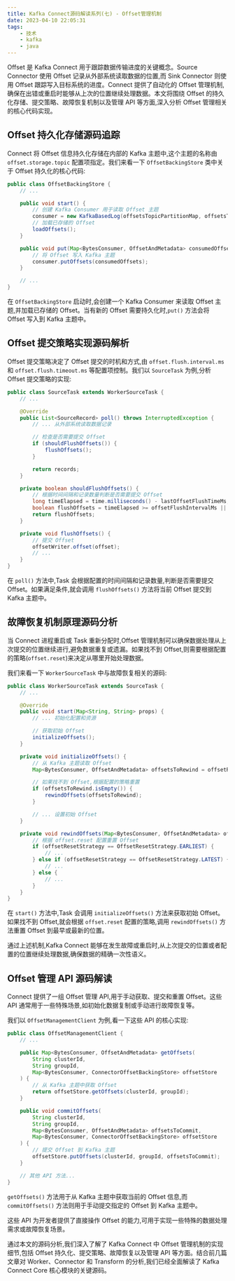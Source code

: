 ```yaml
---
title: Kafka Connect源码解读系列(七) - Offset管理机制
date: 2023-04-10 22:05:31
tags: 
    - 技术
    - kafka
    - java
---
```


Offset 是 Kafka Connect 用于跟踪数据传输进度的关键概念。Source Connector 使用 Offset 记录从外部系统读取数据的位置,而 Sink Connector 则使用 Offset 跟踪写入目标系统的进度。Connect 提供了自动化的 Offset 管理机制,确保在出错或重启时能够从上次的位置继续处理数据。本文将围绕 Offset 的持久化存储、提交策略、故障恢复机制以及管理 API 等方面,深入分析 Offset 管理相关的核心代码实现。

## Offset 持久化存储源码追踪

Connect 将 Offset 信息持久化存储在内部的 Kafka 主题中,这个主题的名称由 `offset.storage.topic` 配置项指定。我们来看一下 `OffsetBackingStore` 类中关于 Offset 持久化的核心代码:

```java
public class OffsetBackingStore {
    // ...

    public void start() {
        // 创建 Kafka Consumer 用于读取 Offset 主题
        consumer = new KafkaBasedLog(offsetsTopicPartitionMap, offsetsTopicReplicationFactor);
        // 加载已存储的 Offset
        loadOffsets();
    }

    public void put(Map<BytesConsumer, OffsetAndMetadata> consumedOffsets) {
        // 将 Offset 写入 Kafka 主题
        consumer.putOffsets(consumedOffsets);
    }

    // ...
}
```

在 `OffsetBackingStore` 启动时,会创建一个 Kafka Consumer 来读取 Offset 主题,并加载已存储的 Offset。当有新的 Offset 需要持久化时,`put()` 方法会将 Offset 写入到 Kafka 主题中。

## Offset 提交策略实现源码解析

Offset 提交策略决定了 Offset 提交的时机和方式,由 `offset.flush.interval.ms` 和 `offset.flush.timeout.ms` 等配置项控制。我们以 `SourceTask` 为例,分析 Offset 提交策略的实现:

```java
public class SourceTask extends WorkerSourceTask {
    // ...

    @Override
    public List<SourceRecord> poll() throws InterruptedException {
        // ... 从外部系统读取数据记录

        // 检查是否需要提交 Offset
        if (shouldFlushOffsets()) {
            flushOffsets();
        }

        return records;
    }

    private boolean shouldFlushOffsets() {
        // 根据时间间隔和记录数量判断是否需要提交 Offset
        long timeElapsed = time.milliseconds() - lastOffsetFlushTimeMs;
        boolean flushOffsets = timeElapsed >= offsetFlushIntervalMs || records.size() >= offsetFlushRecordsCount;
        return flushOffsets;
    }

    private void flushOffsets() {
        // 提交 Offset
        offsetWriter.offset(offset);
        // ...
    }
}
```

在 `poll()` 方法中,Task 会根据配置的时间间隔和记录数量,判断是否需要提交 Offset。如果满足条件,就会调用 `flushOffsets()` 方法将当前 Offset 提交到 Kafka 主题中。

## 故障恢复机制原理源码分析

当 Connect 进程重启或 Task 重新分配时,Offset 管理机制可以确保数据处理从上次提交的位置继续进行,避免数据重复或遗漏。如果找不到 Offset,则需要根据配置的策略(`offset.reset`)来决定从哪里开始处理数据。

我们来看一下 `WorkerSourceTask` 中与故障恢复相关的源码:

```java
public class WorkerSourceTask extends SourceTask {
    // ...

    @Override
    public void start(Map<String, String> props) {
        // ... 初始化配置和资源

        // 获取初始 Offset
        initializeOffsets();
    }

    private void initializeOffsets() {
        // 从 Kafka 主题读取 Offset
        Map<BytesConsumer, OffsetAndMetadata> offsetsToRewind = offsetReader.getOffsets();

        // 如果找不到 Offset,根据配置的策略重置
        if (offsetsToRewind.isEmpty()) {
            rewindOffsets(offsetsToRewind);
        }

        // ... 设置初始 Offset
    }

    private void rewindOffsets(Map<BytesConsumer, OffsetAndMetadata> offsets) {
        // 根据 offset.reset 配置重置 Offset
        if (offsetResetStrategy == OffsetResetStrategy.EARLIEST) {
            // ...
        } else if (offsetResetStrategy == OffsetResetStrategy.LATEST) {
            // ...
        } else {
            // ...
        }
    }
}
```

在 `start()` 方法中,Task 会调用 `initializeOffsets()` 方法来获取初始 Offset。如果找不到 Offset,就会根据 `offset.reset` 配置的策略,调用 `rewindOffsets()` 方法重置 Offset 到最早或最新的位置。

通过上述机制,Kafka Connect 能够在发生故障或重启时,从上次提交的位置或者配置的位置继续处理数据,确保数据的精确一次性语义。

## Offset 管理 API 源码解读

Connect 提供了一组 Offset 管理 API,用于手动获取、提交和重置 Offset。这些 API 通常用于一些特殊场景,如初始化数据复制或手动进行故障恢复等。

我们以 `OffsetManagementClient` 为例,看一下这些 API 的核心实现:

```java
public class OffsetManagementClient {
    // ...

    public Map<BytesConsumer, OffsetAndMetadata> getOffsets(
        String clusterId,
        String groupId,
        Map<BytesConsumer, ConnectorOffsetBackingStore> offsetStore
    ) {
        // 从 Kafka 主题中获取 Offset
        return offsetStore.getOffsets(clusterId, groupId);
    }

    public void commitOffsets(
        String clusterId,
        String groupId,
        Map<BytesConsumer, OffsetAndMetadata> offsetsToCommit,
        Map<BytesConsumer, ConnectorOffsetBackingStore> offsetStore
    ) {
        // 提交 Offset 到 Kafka 主题
        offsetStore.putOffsets(clusterId, groupId, offsetsToCommit);
    }

    // 其他 API 方法...
}
```

`getOffsets()` 方法用于从 Kafka 主题中获取当前的 Offset 信息,而 `commitOffsets()` 方法则用于手动提交指定的 Offset 到 Kafka 主题中。

这些 API 为开发者提供了直接操作 Offset 的能力,可用于实现一些特殊的数据处理需求或故障恢复场景。

通过本文的源码分析,我们深入了解了 Kafka Connect 中 Offset 管理机制的实现细节,包括 Offset 持久化、提交策略、故障恢复以及管理 API 等方面。结合前几篇文章对 Worker、Connector 和 Transform 的分析,我们已经全面解读了 Kafka Connect Core 核心模块的关键源码。